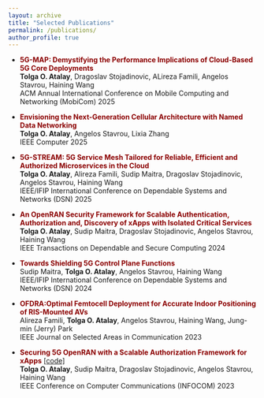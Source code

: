 ```yaml
---
layout: archive
title: "Selected Publications"
permalink: /publications/
author_profile: true
---
```



- <span style="color: #8B0000;">**5G-MAP: Demystifying the Performance Implications of Cloud-Based 5G Core Deployments**</span><br>
	**Tolga O. Atalay**, Dragoslav Stojadinovic, ALireza Famili, Angelos Stavrou, Haining Wang <br>
	ACM Annual International Conference on Mobile Computing and Networking (MobiCom) 2025

- <span style="color: #8B0000;">**Envisioning the Next-Generation Cellular Architecture with Named Data Networking**</span><br> **Tolga O. Atalay**, Angelos Stavrou, Lixia Zhang <br>
	IEEE Computer 2025

- <span style="color: #8B0000;">**5G-STREAM: 5G Service Mesh Tailored for Reliable, Efficient and Authorized Microservices in the Cloud** </span> <br>
	**Tolga O. Atalay**, Alireza Famili, Sudip Maitra, Dragoslav Stojadinovic, Angelos Stavrou, Haining Wang <br>
	IEEE/IFIP International Conference on Dependable Systems and Networks (DSN) 2025

- <span style="color: #8B0000;">**An OpenRAN Security Framework for Scalable Authentication, Authorization and, Discovery of xApps with Isolated Critical Services** </span> <br>
	**Tolga O. Atalay**, Sudip Maitra, Dragoslav Stojadinovic, Angelos Stavrou, Haining Wang <br>
    IEEE Transactions on Dependable and Secure Computing 2024

- <span style="color: #8B0000;">**Towards Shielding 5G Control Plane Functions** </span> <br>
	Sudip Maitra, **Tolga O. Atalay**, Angelos Stavrou, Haining Wang <br>
	IEEE/IFIP International Conference on Dependable Systems and Networks (DSN) 2024

- <span style="color: #8B0000;">**OFDRA:Optimal Femtocell Deployment for Accurate Indoor Positioning of RIS-Mounted AVs** </span> <br>
	Alireza Famili, **Tolga O. Atalay**, Angelos Stavrou, Haining Wang, Jung-min (Jerry) Park <br>
    IEEE Journal on Selected Areas in Communication 2023

- <span style="color: #8B0000;">**Securing 5G OpenRAN with a Scalable Authorization Framework for xApps** </span> [\[code\]](https://github.com/tolgaoa/xrfoauth) <br>
	**Tolga O. Atalay**, Sudip Maitra, Dragoslav Stojadinovic, Angelos Stavrou, Haining Wang <br>
	IEEE Conference on Computer Communications (INFOCOM) 2023




